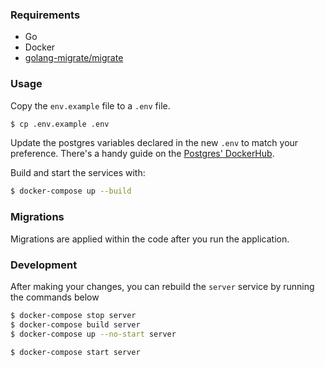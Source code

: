 ### Requirements
* Go
* Docker 
* [golang-migrate/migrate](https://github.com/golang-migrate/migrate)

### Usage

Copy the `env.example` file to a `.env` file.
```bash
$ cp .env.example .env
```
Update the postgres variables declared in the new `.env` to match your preference.
There's a handy guide on the [Postgres' DockerHub](https://hub.docker.com/_/postgres).

Build and start the services with:
```bash
$ docker-compose up --build
```

### Migrations
Migrations are applied within the code after you run the application.

[//]: # (The database migration files are in `db/migrations` so feel free to simply source them )

[//]: # (directly at _localhost:5433_ with your credentials from _.env_. )

[//]: # (Alternatively, you can apply them using [golang-migrate/migrate]&#40;https://github.com/golang-migrate/migrate&#41; by running:)

[//]: # (```bash)

[//]: # ($ export POSTGRESQL_URL="postgres://$POSTGRES_USER:$POSTGRES_PASSWORD@localhost:5433/$POSTGRES_DB?sslmode=disable")

[//]: # ($ migrate -database ${POSTGRESQL_URL} -path db/migrations up)

[//]: # (```)

[//]: # (_**NOTE:** Remember to replace the `$POSTGRES_*` variables with their actual values_)

### Development
After making your changes, you can rebuild the `server` service by running the commands below
```bash
$ docker-compose stop server
$ docker-compose build server
$ docker-compose up --no-start server
```


```bash
$ docker-compose start server
```
